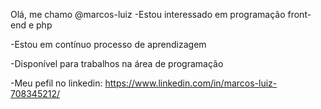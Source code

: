Olá, me chamo @marcos-luiz
-Estou interessado em programação front-end e php

-Estou em contínuo processo de aprendizagem

-Disponível para trabalhos na área de programação

-Meu pefil no linkedin: https://www.linkedin.com/in/marcos-luiz-708345212/

<!---
marcos-luiz/marcos-luiz is a ✨ special ✨ repository because its `README.md` (this file) appears on your GitHub profile.
You can click the Preview link to take a look at your changes.
--->
